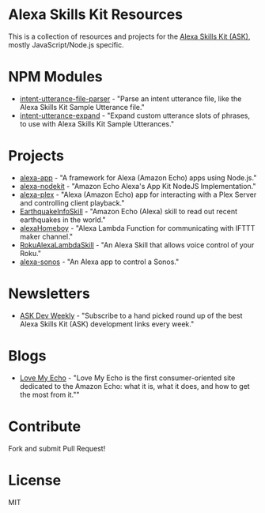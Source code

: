 # Alexa Skills Kit Resources

This is a collection of resources and projects for the [Alexa Skills Kit (ASK)](https://developer.amazon.com/public/solutions/alexa/alexa-skills-kit), mostly JavaScript/Node.js specific.

# NPM Modules

- [intent-utterance-file-parser](https://github.com/miguelmota/intent-utterance-file-parser) - "Parse an intent utterance file, like the Alexa Skills Kit Sample Utterance file."
- [intent-utterance-expand](https://github.com/miguelmota/intent-utterance-expand) - "Expand custom utterance slots of phrases, to use with Alexa Skills Kit Sample Utterances."

# Projects

- [alexa-app](https://github.com/matt-kruse/alexa-app) - "A framework for Alexa (Amazon Echo) apps using Node.js."
- [alexa-nodekit](https://github.com/brutalhonesty/alexa-nodekit) - "Amazon Echo Alexa's App Kit NodeJS Implementation."
- [alexa-plex](https://github.com/OverloadUT/alexa-plex) - "Alexa (Amazon Echo) app for interacting with a Plex Server and controlling client playback."
- [EarthquakeInfoSkill](https://github.com/ljdelight/EarthquakeInfoSkill) - "Amazon Echo (Alexa) skill to read out recent earthquakes in the world."
- [alexaHomeboy](https://github.com/sirtimbly/alexaHomeboy) - "Alexa Lambda Function for communicating with IFTTT maker channel."
- [RokuAlexaLambdaSkill](https://github.com/julianh2o/RokuAlexaLambdaSkill) - "An Alexa Skill that allows voice control of your Roku."
- [alexa-sonos](https://github.com/mattwelch/alexa-sonos) - "An Alexa app to control a Sonos."

# Newsletters

- [ASK Dev Weekly](http://askdevweekly.com/) - "Subscribe to a hand picked round up of the best Alexa Skills Kit (ASK) development links every week."

# Blogs

- [Love My Echo](http://lovemyecho.com/) - "Love My Echo is the first consumer-oriented site dedicated to the Amazon Echo: what it is, what it does, and how to get the most from it.""

# Contribute

Fork and submit Pull Request!

# License

MIT

